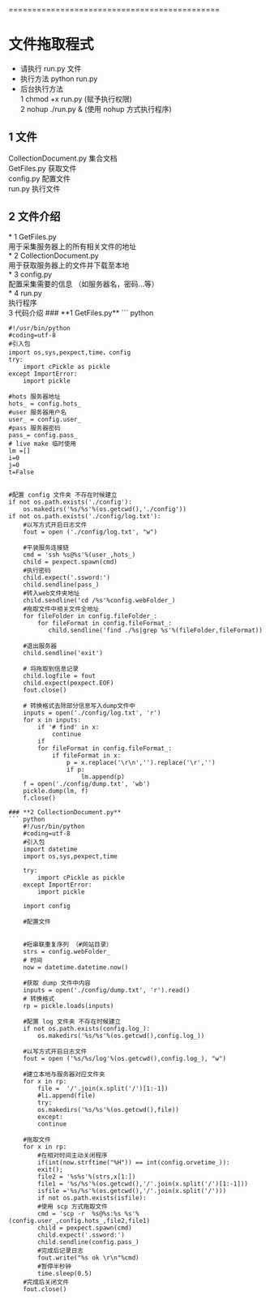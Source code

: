 =============================================

<h1>文件拖取程式</h1>

* 请执行 run.py 文件 <br/>
* 执行方法 python run.py <br/>
* 后台执行方法 <br/>
1 chmod +x run.py (赋予执行权限)<br/>
2 nohup ./run.py & (使用 nohup 方式执行程序)<br/>
<h2> 1 文件 </h2>
	CollectionDocument.py				集合文档<br/>
	GetFiles.py					获取文件<br/>
	config.py					配置文件<br/>
	run.py						执行文件<br/>
<h2> 2 文件介绍 </h2>
	* 1 GetFiles.py <br/>
	用于采集服务器上的所有相关文件的地址<br/>
	* 2 CollectionDocument.py <br/>
	用于获取服务器上的文件并下载至本地<br/>
	* 3 config.py <br/>
	配置采集需要的信息 （如服务器名，密码...等）<br/>
	* 4 run.py<br/>
	执行程序<br/>

</h2> 3 代码介绍 </h2>
### **1 GetFiles.py**
``` python

	#!/usr/bin/python
	#coding=utf-8
	#引入包
	import os,sys,pexpect,time，config
	try:
		import cPickle as pickle
	except ImportError:
		import pickle
			
	#hots 服务器地址
	hots_ = config.hots_
	#user 服务器用户名
	user_ = config.user_
	#pass 服务器密码
	pass_= config.pass_
	# live make 临时使用
	lm =[]
	i=0
	j=0
	t=False

	
	#配置 config 文件夹 不存在时候建立
	if not os.path.exists('./config'):
		os.makedirs('%s/%s'%(os.getcwd(),'./config'))
	if not os.path.exists('./config/log.txt'):
		#以写方式开启日志文件
		fout = open ('./config/log.txt', "w")
	
		#平装服务连接链
		cmd = 'ssh %s@%s'%(user_,hots_)
		child = pexpect.spawn(cmd)
		#执行密码
		child.expect('.ssword:')
		child.sendline(pass_)
		#转入web文件夹地址
		child.sendline('cd /%s'%config.webFolder_)
		#拖取文件中相关文件全地址
		for fileFolder in config.fileFolder_:
			for fileFormat in config.fileFormat_:
			   child.sendline('find ./%s|grep %s'%(fileFolder,fileFormat))

		#退出服务器
		child.sendline('exit')
	
		# 将拖取到信息记录
		child.logfile = fout
		child.expect(pexpect.EOF)
		fout.close()

		# 转换格式去除部分信息写入dump文件中
		inputs = open('./config/log.txt', 'r')
		for x in inputs:
			if '# find' in x:
				continue
			if 
			for fileFormat in config.fileFormat_:
				if fileFormat in x:
					p = x.replace('\r\n','').replace('\r','')
					if p:
						lm.append(p)
		f = open('./config/dump.txt', 'wb')
		pickle.dump(lm, f)
		f.close()
```
### **2 CollectionDocument.py** 
``` python
	#!/usr/bin/python
	#coding=utf-8
	#引入包		
	import datetime
	import os,sys,pexpect,time

	try:
		import cPickle as pickle
	except ImportError:
		import pickle

	import config
	
	#配置文件

	
	#短串联重复序列 （#网站目录）
	strs = config.webFolder_
	# 时间
	now = datetime.datetime.now()
	
	#获取 dump 文件中内容
	inputs = open('./config/dump.txt', 'r').read()
	# 转换格式
	rp = pickle.loads(inputs)

	#配置 log 文件夹 不存在时候建立
	if not os.path.exists(config.log_):
		os.makedirs('%s/%s'%(os.getcwd(),config.log_))

	#以写方式开启日志文件
	fout = open ('%s/%s/log'%(os.getcwd(),config.log_), "w")

	#建立本地与服务器对应文件夹
	for x in rp:
		file =  '/'.join(x.split('/')[1:-1])
		#li.append(file)
		try:
		os.makedirs('%s/%s'%(os.getcwd(),file))
		except:
		continue

	#拖取文件
	for x in rp:
		#在相对时间主动关闭程序
		if(int(now.strftime("%H")) == int(config.orvetime_)):
		exit();
		file2 = '%s%s'%(strs,x[1:])
		file1 = '%s/%s'%(os.getcwd(),'/'.join(x.split('/')[1:-1]))
		isfile ='%s/%s'%(os.getcwd(),'/'.join(x.split('/')))
		if not os.path.exists(isfile):
		#使用 scp 方式拖取文件
		cmd = 'scp -r  %s@%s:%s %s'%(config.user_,config.hots_,file2,file1)
		child = pexpect.spawn(cmd)
		child.expect('.ssword:')
		child.sendline(config.pass_)
		#完成后记录日志
		fout.write("%s ok \r\n"%cmd)
		#暂停半秒钟
		time.sleep(0.5)
	#完成后关闭文件
	fout.close()
```

